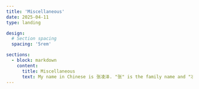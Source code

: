 ```yaml
---
title: 'Miscellaneous'
date: 2025-04-11
type: landing

design:
  # Section spacing
  spacing: '5rem'

sections:
  - block: markdown
    content:
      title: Miscellaneous
      text: My name in Chinese is 张凌泽. "张" is the family name and "凌泽" is the given name.
---
```

